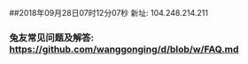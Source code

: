 ##2018年09月28日07时12分07秒 新址: 104.248.214.211
### 兔友常见问题及解答: https://github.com/wanggonging/d/blob/w/FAQ.md
